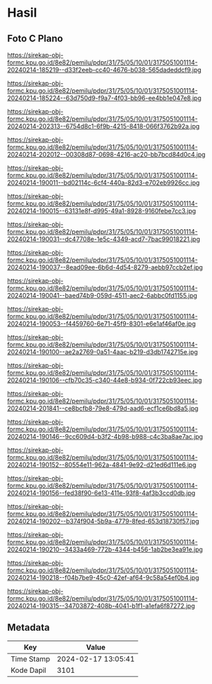 # Hasil

## Foto C Plano

https://sirekap-obj-formc.kpu.go.id/8e82/pemilu/pdpr/31/75/05/10/01/3175051001114-20240214-185219--d33f2eeb-cc40-4676-b038-565dadeddcf9.jpg

https://sirekap-obj-formc.kpu.go.id/8e82/pemilu/pdpr/31/75/05/10/01/3175051001114-20240214-185224--63d750d9-f9a7-4f03-bb96-ee4bb1e047e8.jpg

https://sirekap-obj-formc.kpu.go.id/8e82/pemilu/pdpr/31/75/05/10/01/3175051001114-20240214-202313--6754d8c1-6f9b-4215-8418-066f3762b92a.jpg

https://sirekap-obj-formc.kpu.go.id/8e82/pemilu/pdpr/31/75/05/10/01/3175051001114-20240214-202012--00308d87-0698-4216-ac20-bb7bcd84d0c4.jpg

https://sirekap-obj-formc.kpu.go.id/8e82/pemilu/pdpr/31/75/05/10/01/3175051001114-20240214-190011--bd02114c-6cf4-440a-82d3-e702eb9926cc.jpg

https://sirekap-obj-formc.kpu.go.id/8e82/pemilu/pdpr/31/75/05/10/01/3175051001114-20240214-190015--63131e8f-d995-49a1-8928-9160febe7cc3.jpg

https://sirekap-obj-formc.kpu.go.id/8e82/pemilu/pdpr/31/75/05/10/01/3175051001114-20240214-190031--dc47708e-1e5c-4349-acd7-7bac99018221.jpg

https://sirekap-obj-formc.kpu.go.id/8e82/pemilu/pdpr/31/75/05/10/01/3175051001114-20240214-190037--8ead09ee-6b6d-4d54-8279-aebb97ccb2ef.jpg

https://sirekap-obj-formc.kpu.go.id/8e82/pemilu/pdpr/31/75/05/10/01/3175051001114-20240214-190041--baed74b9-059d-4511-aec2-6abbc0fd1155.jpg

https://sirekap-obj-formc.kpu.go.id/8e82/pemilu/pdpr/31/75/05/10/01/3175051001114-20240214-190053--f4459760-6e71-45f9-8301-e6e1af46af0e.jpg

https://sirekap-obj-formc.kpu.go.id/8e82/pemilu/pdpr/31/75/05/10/01/3175051001114-20240214-190100--ae2a2769-0a51-4aac-b219-d3db1742715e.jpg

https://sirekap-obj-formc.kpu.go.id/8e82/pemilu/pdpr/31/75/05/10/01/3175051001114-20240214-190106--cfb70c35-c340-44e8-b934-0f722cb93eec.jpg

https://sirekap-obj-formc.kpu.go.id/8e82/pemilu/pdpr/31/75/05/10/01/3175051001114-20240214-201841--ce8bcfb8-79e8-479d-aad6-ecf1ce6bd8a5.jpg

https://sirekap-obj-formc.kpu.go.id/8e82/pemilu/pdpr/31/75/05/10/01/3175051001114-20240214-190146--9cc609d4-b3f2-4b98-b988-c4c3ba8ae7ac.jpg

https://sirekap-obj-formc.kpu.go.id/8e82/pemilu/pdpr/31/75/05/10/01/3175051001114-20240214-190152--80554e11-962a-4841-9e92-d21ed6d111e6.jpg

https://sirekap-obj-formc.kpu.go.id/8e82/pemilu/pdpr/31/75/05/10/01/3175051001114-20240214-190156--fed38f90-6e13-411e-93f8-4af3b3ccd0db.jpg

https://sirekap-obj-formc.kpu.go.id/8e82/pemilu/pdpr/31/75/05/10/01/3175051001114-20240214-190202--b374f904-5b9a-4779-8fed-653d18730f57.jpg

https://sirekap-obj-formc.kpu.go.id/8e82/pemilu/pdpr/31/75/05/10/01/3175051001114-20240214-190210--3433a469-772b-4344-b456-1ab2be3ea91e.jpg

https://sirekap-obj-formc.kpu.go.id/8e82/pemilu/pdpr/31/75/05/10/01/3175051001114-20240214-190218--f04b7be9-45c0-42ef-af64-9c58a54ef0b4.jpg

https://sirekap-obj-formc.kpu.go.id/8e82/pemilu/pdpr/31/75/05/10/01/3175051001114-20240214-190315--34703872-408b-4041-b1f1-a1efa6f87272.jpg


## Metadata

| Key        | Value               |
| ---------- | ------------------- |
| Time Stamp | 2024-02-17 13:05:41 |
| Kode Dapil | 3101                |



